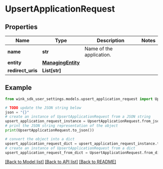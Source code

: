 # UpsertApplicationRequest


## Properties

Name | Type | Description | Notes
------------ | ------------- | ------------- | -------------
**name** | **str** | Name of the application. | 
**entity** | [**ManagingEntity**](ManagingEntity.md) |  | 
**redirect_uris** | **List[str]** |  | 

## Example

```python
from wink_sdk_user_settings.models.upsert_application_request import UpsertApplicationRequest

# TODO update the JSON string below
json = "{}"
# create an instance of UpsertApplicationRequest from a JSON string
upsert_application_request_instance = UpsertApplicationRequest.from_json(json)
# print the JSON string representation of the object
print(UpsertApplicationRequest.to_json())

# convert the object into a dict
upsert_application_request_dict = upsert_application_request_instance.to_dict()
# create an instance of UpsertApplicationRequest from a dict
upsert_application_request_from_dict = UpsertApplicationRequest.from_dict(upsert_application_request_dict)
```
[[Back to Model list]](../README.md#documentation-for-models) [[Back to API list]](../README.md#documentation-for-api-endpoints) [[Back to README]](../README.md)



